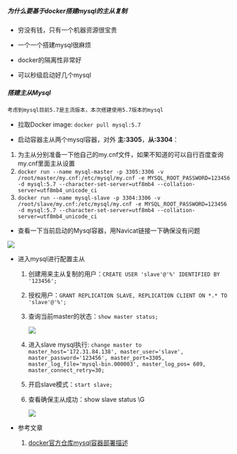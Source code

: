 ##### 为什么要基于docker搭建mysql的主从复制

- 穷没有钱，只有一个机器资源很宝贵

- 一个一个搭建mysql很麻烦

- docker的隔离性非常好

- 可以秒级启动好几个mysql

##### 搭建主从Mysql

```bash
考虑到mysql目前5.7是主流版本，本次搭建使用5.7版本的mysql
```

- 拉取Docker image: `docker pull mysql:5.7`

- 启动容器主从两个mysql容器，对外 **主:3305**，**从:3304**：

1. 为主从分别准备一下他自己的my.cnf文件，如果不知道的可以自行百度查询my.cnf里面主从设置
2. `docker run --name mysql-master -p 3305:3306 -v /root/master/my.cnf:/etc/mysql/my.cnf -e MYSQL_ROOT_PASSWORD=123456 -d mysql:5.7 --character-set-server=utf8mb4 --collation-server=utf8mb4_unicode_ci`
3. `docker run --name mysql-slave -p 3304:3306 -v /root/slave/my.cnf:/etc/mysql/my.cnf -e MYSQL_ROOT_PASSWORD=123456 -d mysql:5.7 --character-set-server=utf8mb4 --collation-server=utf8mb4_unicode_ci`

- 查看一下当前启动的Mysql容器，用Navicat链接一下确保没有问题

![](../../image/mysql-docker启动查看.png)

- 进入mysql进行配置主从

   1. 创建用来主从复制的用户：`CREATE USER 'slave'@'%' IDENTIFIED BY '123456';`   

   2. 授权用户：`GRANT REPLICATION SLAVE, REPLICATION CLIENT ON *.* TO 'slave'@'%';`

   3. 查询当前master的状态：`show master status;`

      ![](../../image/master-status.png)

   4. 进入slave mysql执行: `change master to master_host='172.31.84.138', master_user='slave', master_password='123456', master_port=3305, master_log_file='mysql-bin.000003', master_log_pos= 609, master_connect_retry=30;`

   5.  开启slave模式：`start slave;`

   6. 查看确保主从成功：show slave status \G

      ![](../../image/success-start-slave.png)

- 参考文章
  1. [docker官方仓库mysql容器部署描述](https://hub.docker.com/_/mysql?tab=description)

